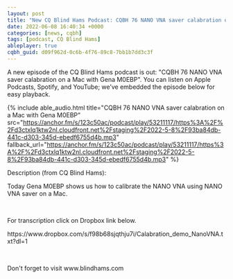 ```yaml
---
layout: post
title: "New CQ Blind Hams Podcast: CQBH 76 NANO VNA saver calabration on a Mac with Gena M0EBP"
date: 2022-06-08 16:40:34 +0000
categories: [news, cqbh]
tags: [podcast, CQ Blind Hams]
ableplayer: true
cqbh_guid: d09f962d-0c6b-4f76-89c8-7bb1b7dd3c3f
---
```


A new episode of the CQ Blind Hams podcast is out: "CQBH 76 NANO VNA saver calabration on a Mac with Gena M0EBP". You can listen on Apple Podcasts, Spotify, and YouTube; we’ve embedded the episode below for easy playback.

{% include able_audio.html title="CQBH 76 NANO VNA saver calabration on a Mac with Gena M0EBP" src="https://anchor.fm/s/123c50ac/podcast/play/53211117/https%3A%2F%2Fd3ctxlq1ktw2nl.cloudfront.net%2Fstaging%2F2022-5-8%2F93ba84db-441c-d303-345d-ebedf6755d4b.mp3" fallback_url="https://anchor.fm/s/123c50ac/podcast/play/53211117/https%3A%2F%2Fd3ctxlq1ktw2nl.cloudfront.net%2Fstaging%2F2022-5-8%2F93ba84db-441c-d303-345d-ebedf6755d4b.mp3" %}

Description (from CQ Blind Hams):

<p>Today Gena M0EBP shows us how to calibrate the NANO VNA using NANO VNA saver on a Mac.</p>
<p><br></p>
<p>For transcription click on Dropbox link below.</p>
<p>https://www.dropbox.com/s/f98b68sjqthju7i/Calabration_demo_NanoVNA.txt?dl=1</p>
<p><br></p>
<p>Don't forget to visit www.blindhams.com</p>
<p><br></p>
<p>&nbsp;</p>
